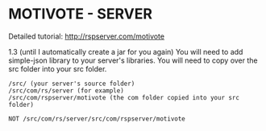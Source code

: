 # MOTIVOTE - SERVER #

Detailed tutorial: http://rspserver.com/motivote

1.3 (until I automatically create a jar for you again)
You will need to add simple-json library to your server's libraries.
You will need to copy over the src folder into your src folder.

	/src/ (your server's source folder)
	/src/com/rs/server (for example)
	/src/com/rspserver/motivote (the com folder copied into your src folder)
	
	NOT /src/com/rs/server/src/com/rspserver/motivote